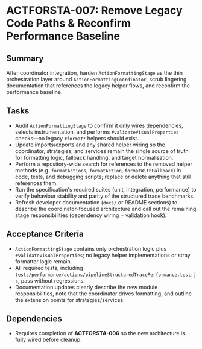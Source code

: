 # ACTFORSTA-007: Remove Legacy Code Paths & Reconfirm Performance Baseline

## Summary
After coordinator integration, harden `ActionFormattingStage` as the thin orchestration layer around `ActionFormattingCoordinator`, scrub lingering documentation that references the legacy helper flows, and reconfirm the performance baseline.

## Tasks
- Audit `ActionFormattingStage` to confirm it only wires dependencies, selects instrumentation, and performs `#validateVisualProperties` checks—no legacy `#format*` helpers should exist.
- Update imports/exports and any shared helper wiring so the coordinator, strategies, and services remain the single source of truth for formatting logic, fallback handling, and target normalisation.
- Perform a repository-wide search for references to the removed helper methods (e.g. `formatActions`, `formatAction`, `formatWithFallback`) in code, tests, and debugging scripts; replace or delete anything that still references them.
- Run the specification's required suites (unit, integration, performance) to verify behaviour stability and parity of the structured trace benchmarks.
- Refresh developer documentation (`docs/` or README sections) to describe the coordinator-focused architecture and call out the remaining stage responsibilities (dependency wiring + validation hook).

## Acceptance Criteria
- `ActionFormattingStage` contains only orchestration logic plus `#validateVisualProperties`; no legacy helper implementations or stray formatter logic remain.
- All required tests, including `tests/performance/actions/pipelineStructuredTracePerformance.test.js`, pass without regressions.
- Documentation updates clearly describe the new module responsibilities, note that the coordinator drives formatting, and outline the extension points for strategies/services.

## Dependencies
- Requires completion of **ACTFORSTA-006** so the new architecture is fully wired before cleanup.
